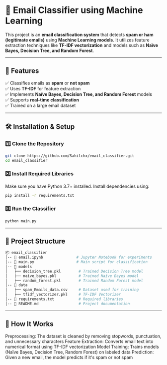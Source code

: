 # 📧 Email Classifier using Machine Learning  

This project is an **email classification system** that detects **spam or ham (legitimate emails)** using **Machine Learning models**. It utilizes feature extraction techniques like **TF-IDF vectorization** and models such as **Naïve Bayes, Decision Tree, and Random Forest**.

---

## 🚀 Features  
✅ Classifies emails as **spam** or **not spam**  
✅ Uses **TF-IDF** for feature extraction  
✅ Implements **Naïve Bayes, Decision Tree, and Random Forest** models  
✅ Supports **real-time classification**  
✅ Trained on a large email dataset  

---
## 🛠️ Installation & Setup  

### 1️⃣ Clone the Repository  
```sh
git clone https://github.com/Sahilchx/email_classifier.git
cd email_classifier
```
### 2️⃣ Install Required Libraries
Make sure you have Python 3.7+ installed. Install dependencies using:
```sh
pip install -r requirements.txt
```
### 3️⃣ Run the Classifier
```sh
python main.py
```
---
## 📂 Project Structure
```sh
📦 email_classifier
│-- 📜 email.ipynb               # Jupyter Notebook for experiments
│-- 📜 main.py                   # Main script for classification
│-- 📂 models
│   ├── decision_tree.pkl        # Trained Decision Tree model
│   ├── naive_bayes.pkl          # Trained Naïve Bayes model
│   ├── random_forest.pkl        # Trained Random Forest model
│-- 📂 data
│   ├── spam_Emails_data.csv     # Dataset used for training
│   ├── tfidf_vectorizer.pkl     # TF-IDF Vectorizer
│-- 📜 requirements.txt           # Required libraries
│-- 📜 README.md                  # Project documentation

```
---
## 🧠 How It Works

Preprocessing: The dataset is cleaned by removing stopwords, punctuation, and unnecessary characters
Feature Extraction: Converts email text into numerical format using TF-IDF vectorization
Model Training: Trains models (Naïve Bayes, Decision Tree, Random Forest) on labeled data
Prediction: Given a new email, the model predicts if it's spam or not spam
